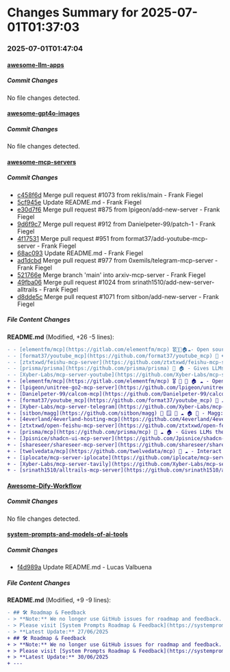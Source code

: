 # Changes Summary for 2025-07-01T01:37:03

### 2025-07-01T01:47:04

#### [awesome-llm-apps](https://github.com/Shubhamsaboo/awesome-llm-apps)

##### Commit Changes

No file changes detected.

#### [awesome-gpt4o-images](https://github.com/jamez-bondos/awesome-gpt4o-images)

##### Commit Changes

No file changes detected.

#### [awesome-mcp-servers](https://github.com/punkpeye/awesome-mcp-servers)

##### Commit Changes

- [c458f6d](https://github.com/punkpeye/awesome-mcp-servers/commit/c458f6df9ba83bb653ddeaf8817268ee8c475e16) Merge pull request #1073 from reklis/main - Frank Fiegel
- [5cf945e](https://github.com/punkpeye/awesome-mcp-servers/commit/5cf945ed797591ed21cc5ba9c9020f2beb71cfa7) Update README.md - Frank Fiegel
- [e30d7f6](https://github.com/punkpeye/awesome-mcp-servers/commit/e30d7f612e8fca99563821adc44a8485a13b2584) Merge pull request #875 from lpigeon/add-new-server - Frank Fiegel
- [9d6f9c7](https://github.com/punkpeye/awesome-mcp-servers/commit/9d6f9c77d8f1cf73e244b7f8f11b2b05916700b9) Merge pull request #912 from Danielpeter-99/patch-1 - Frank Fiegel
- [4f17531](https://github.com/punkpeye/awesome-mcp-servers/commit/4f17531dca300470dbe27cd4b6f9d700f4194a12) Merge pull request #951 from format37/add-youtube-mcp-server - Frank Fiegel
- [68ac093](https://github.com/punkpeye/awesome-mcp-servers/commit/68ac0936dbdc1803bbe29beb74c27f63a73985b0) Update README.md - Frank Fiegel
- [ad1dcbd](https://github.com/punkpeye/awesome-mcp-servers/commit/ad1dcbd8226bead43ad98f3dbbcd84e771509beb) Merge pull request #977 from 0xemils/telegram-mcp-server - Frank Fiegel
- [521766e](https://github.com/punkpeye/awesome-mcp-servers/commit/521766e893b0778d4d574c7f795788296f3833c9) Merge branch 'main' into arxiv-mcp-server - Frank Fiegel
- [49fba06](https://github.com/punkpeye/awesome-mcp-servers/commit/49fba06edf8d9a105b600641128921efee9e0974) Merge pull request #1024 from srinath1510/add-new-server-alltrails - Frank Fiegel
- [d8dde5c](https://github.com/punkpeye/awesome-mcp-servers/commit/d8dde5c96b8978c740f65b1247f4fce523c1bdbb) Merge pull request #1071 from sitbon/add-new-server - Frank Fiegel


##### File Content Changes

**README.md** (Modified, +26 -5 lines):

```diff
- - [elementfm/mcp](https://gitlab.com/elementfm/mcp) 🎖️🐍📇🏠☁️- Open source podcast hosting platform
- - [format37/youtube_mcp](https://github.com/format37/youtube_mcp) 🐍 🎧 MCP server that transcribes YouTube videos to text. Uses yt-dlp to download audio and OpenAI's Whisper-1 for more precise transcription than youtube captions. Provide a YouTube URL and get back the full transcript splitted by chunks for long videos.
- - [ztxtxwd/feishu-mcp-server](https://github.com/ztxtxwd/feishu-mcp-server) 📇 ☁️ 🏠 - A Model Context Protocol (MCP) server with built-in Feishu OAuth authentication, supporting remote connections and providing comprehensive Feishu document management tools including block creation, content updates, and advanced features.
- - [prisma/prisma](https://github.com/prisma/prisma) 🐍 🏠 - Gives LLMs the ability to manage Prisma Postgres databases (e.g. spin up new database instances or run schema migrations).
- - [Xyber-Labs/mcp-server-youtube](https://github.com/Xyber-Labs/mcp-servers/tree/main/mcp-server-tavily) 🐍 ☁️ - This project implements a microservice that exposes Tavily web search functionality through the Model Context Protocol (MCP). It uses the langchain-tavily library to interact with the Tavily Search API.
+ - [elementfm/mcp](https://gitlab.com/elementfm/mcp) 🎖️ 🐍 📇 🏠 ☁️ - Open source podcast hosting platform
+ - [lpigeon/unitree-go2-mcp-server](https://github.com/lpigeon/unitree-go2-mcp-server) 🐍 🏠 🐧 - The Unitree Go2 MCP Server is a server built on the MCP that enables users to control the Unitree Go2 robot using natural language commands interpreted by a LLM.
+ - [Danielpeter-99/calcom-mcp](https://github.com/Danielpeter-99/calcom-mcp) 🐍 🏠 - MCP server for Calcom. Manage event types, create bookings, and access Cal.com scheduling data through LLMs.
+ - [format37/youtube_mcp](https://github.com/format37/youtube_mcp) 🐍 ☁️ – MCP server that transcribes YouTube videos to text. Uses yt-dlp to download audio and OpenAI's Whisper-1 for more precise transcription than youtube captions. Provide a YouTube URL and get back the full transcript splitted by chunks for long videos.
+ - [Xyber-Labs/mcp-server-telegram](https://github.com/Xyber-Labs/mcp-servers/tree/main/mcp-server-telegram) 🐍 ☁️ - This server provides an API exposing a single MCP tool, post_to_telegram, designed to send messages to a pre-configured Telegram channel using a bot token. It handles interactions with the Telegram Bot API, including text formatting and message length constraints.
+ - [sitbon/magg](https://github.com/sitbon/magg) 🍎 🪟 🐧 ☁️ 🏠 🐍 - Magg: A meta-MCP server that acts as a universal hub, allowing LLMs to autonomously discover, install, and orchestrate multiple MCP servers - essentially giving AI assistants the power to extend their own capabilities on-demand.
+ - [4everland/4everland-hosting-mcp](https://github.com/4everland/4everland-hosting-mcp) 🎖️ 📇 🏠 🍎 🐧 - An MCP server implementation for 4EVERLAND Hosting enabling instant deployment of AI-generated code to decentralized storage networks like Greenfield, IPFS, and Arweave.
+ - [ztxtxwd/open-feishu-mcp-server](https://github.com/ztxtxwd/open-feishu-mcp-server) 📇 ☁️ 🏠 - A Model Context Protocol (MCP) server with built-in Feishu OAuth authentication, supporting remote connections and providing comprehensive Feishu document management tools including block creation, content updates, and advanced features.
+ - [prisma/mcp](https://github.com/prisma/mcp) 📇 ☁️ 🏠 - Gives LLMs the ability to manage Prisma Postgres databases (e.g. spin up new databases and run migrations or queries).
+ - [Jpisnice/shadcn-ui-mcp-server](https://github.com/Jpisnice/shadcn-ui-mcp-server) 📇 🏠 - MCP server that gives AI assistants seamless access to shadcn/ui v4 components, blocks, demos, and metadata.
+ - [shareseer/shareseer-mcp-server](https://github.com/shareseer/shareseer-mcp-server) 🏎️ ☁️ - MCP to Access SEC filings, financials & insider trading data in real time using [ShareSeer](https://shareseer.com)
+ - [twelvedata/mcp](https://github.com/twelvedata/mcp) 🐍 ☁️ - Interact with [Twelve Data](https://twelvedata.com) APIs to access real-time and historical financial market data for your AI agents.
+ - [iplocate/mcp-server-iplocate](https://github.com/iplocate/mcp-server-iplocate) 🎖️ 📇 🏠  - Look up IP address geolocation, network information, detect proxies and VPNs, and find abuse contact details using IPLocate.io
+ - [Xyber-Labs/mcp-server-tavily](https://github.com/Xyber-Labs/mcp-servers/tree/main/mcp-server-tavily) 🐍 ☁️ - This project implements a microservice that exposes Tavily web search functionality through the Model Context Protocol (MCP). It uses the langchain-tavily library to interact with the Tavily Search API.
+ - [srinath1510/alltrails-mcp-server](https://github.com/srinath1510/alltrails-mcp-server) 🐍 ☁️ - A MCP server that provides access to AllTrails data, allowing you to search for hiking trails and get detailed trail information
```



#### [Awesome-Dify-Workflow](https://github.com/svcvit/Awesome-Dify-Workflow)

##### Commit Changes

No file changes detected.

#### [system-prompts-and-models-of-ai-tools](https://github.com/x1xhlol/system-prompts-and-models-of-ai-tools)

##### Commit Changes

- [f4d989a](https://github.com/x1xhlol/system-prompts-and-models-of-ai-tools/commit/f4d989a75af82a223d66b9c144dba6a22f1dab8f) Update README.md - Lucas Valbuena


##### File Content Changes

**README.md** (Modified, +9 -9 lines):

```diff
- ## 🛠 Roadmap & Feedback
- > **Note:** We no longer use GitHub issues for roadmap and feedback.
- > Please visit [System Prompts Roadmap & Feedback](https://systemprompts.featurebase.app/) to share your suggestions and track upcoming features.
- > **Latest Update:** 27/06/2025
+ ## 🛠 Roadmap & Feedback
+ > **Note:** We no longer use GitHub issues for roadmap and feedback.
+ > Please visit [System Prompts Roadmap & Feedback](https://systemprompts.featurebase.app/) to share your suggestions and track upcoming features.
+ > **Latest Update:** 30/06/2025
+ ---
```
